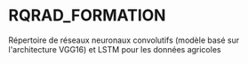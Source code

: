 # RQRAD_FORMATION
Répertoire de réseaux neuronaux convolutifs (modèle basé sur l'architecture VGG16) et LSTM pour les données agricoles
